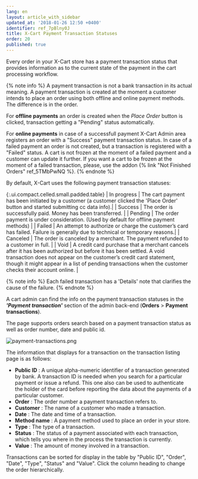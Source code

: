 ```yaml
---
lang: en
layout: article_with_sidebar
updated_at: '2018-01-26 12:50 +0400'
identifier: ref_7pBlny0J
title: X-Cart Payment Transaction Statuses
order: 20
published: true
---
```

Every order in your X-Cart store has a payment transaction status that provides information as to the current state of the payment in the cart processing workflow. 

{% note info %}
A payment transaction is not a bank transaction in its actual meaning. A payment transaction is created at the moment a customer intends to place an order using both offline and online payment methods. The difference is in the order. 

For **offline payments** an order is created when the _Place Order_ button is clicked, transaction getting a "Pending" status automatically. 

For **online payments** in case of a successfull payment X-Cart Admin area registers an order with a "Success" payment transaction status. In case of a failed payment an order is not created, but a transaction is registered with a "Failed" status. A cart is not frozen at the moment of a failed payment and a customer can update it further. If you want a cart to be frozen at the moment of a failed transaction, please, use the addon {% link "Not Finished Orders" ref_5TMbPwNQ %}.
{% endnote %}

By default, X-Cart uses the following payment transaction statuses:

{:.ui.compact.celled.small.padded.table}
| In progress | The cart payment has been initiated by a customer (a customer clicked the 'Place Order' button and started submitting cc data info).|
| Success | The order is successfully paid. Money has been transferred. |
| Pending | The order payment is under consideration. (Used by default for offline payment methods) |
| Failed | An attempt to authorize or charge the customer’s card has failed. Failure is generally due to technical or temporary reasons.|
| Canceled | The order is canceled by a merchant. The payment refunded to a customer in full. |
| Void | A credit card purchase that a merchant cancels after it has been authorized but before it has been settled. A void transaction does not appear on the customer’s credit card statement, though it might appear in a list of pending transactions when the customer checks their account online. |

{% note info %}
Each failed transaction has a 'Details' note that clarifies the cause of the failure.
{% endnote %}

A cart admin can find the info on the payment transaction statuses in the _**'Payment transaction'**_ section of the admin back-end (**Orders** > **Payment transactions**).

The page supports orders search based on a payment transaction status as well as order number, date and public id.

![payment-transactions.png]({{site.baseurl}}/attachments/ref_7pBlny0J/payment-transactions.png)

The information that displays for a transaction on the transaction listing page is as follows:

* **Public ID** : A unique alpha-numeric identifier of a transaction generated by bank. A transaction ID is needed when you search for a particular payment or issue a refund. This one also can be used to authenticate the holder of the card before reporting the data about the payments of a particular customer.
* **Order** : The order number a payment transaction refers to.
* **Customer** : The name of a customer who made a transaction.
* **Date** : The date and time of a transaction.
* **Method name** : A payment method used to place an order in your store.
* **Type** : The type of a transaction.
* **Status** : The status of a payment associated with each transaction, which tells you where in the process the transaction is currently. 
* **Value** : The amount of money involved in a transaction. 

Transactions can be sorted for display in the table by "Public ID", "Order", "Date", "Type", "Status" and "Value". Click the column heading to change the order hierarchically.
